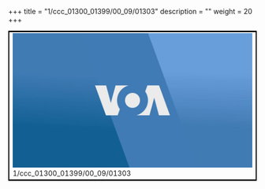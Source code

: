 +++
title = "1/ccc_01300_01399/00_09/01303"
description = ""
weight = 20
+++

<table style="border:2px solid black;max-width:800px;max-height:800px;" 
><tr><td>
<img class="center-fit-jpg"
src="/jpg_/aaa_20190430_NxaOmWaI8sI_01302.jpg">
1/ccc_01300_01399/00_09/01303
</img></td></tr></table>
